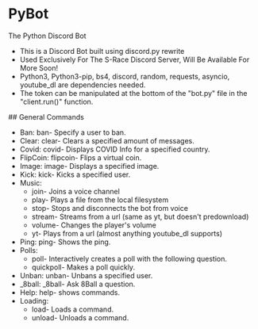 
# PyBot
The Python Discord Bot
<ul>
  <li>This is a Discord Bot built using discord.py rewrite</li>
  <li>Used Exclusively For The S-Race Discord Server, Will Be Available For More Soon!</li> 
  <li>Python3, Python3-pip, bs4, discord, random, requests, asyncio, youtube_dl are dependencies needed.</li>
  <li>The token can be manipulated at the bottom of the "bot.py" file in the "client.run()" function.</li>
</ul>
## General Commands
<ul>
<li>Ban:
  ban-       Specify a user to ban.</li>
<li>Clear:
  clear-     Clears a specified amount of messages.</li>
<li>Covid:
  covid-     Displays COVID Info for a specified country.</li>
<li>FlipCoin:
  flipcoin-  Flips a virtual coin.</li>
<li>Image:
  image-     Displays a specified image.</li>
<li>Kick:
  kick-      Kicks a specified user.</li>
<li>Music:
  <ul>
  <li>join-      Joins a voice channel</li>
  <li>play-      Plays a file from the local filesystem</li>
  <li>stop-      Stops and disconnects the bot from voice</li>
  <li>stream-    Streams from a url (same as yt, but doesn't predownload)</li>
  <li>volume-    Changes the player's volume</li>
  <li>yt-        Plays from a url (almost anything youtube_dl supports)</li></uL></li>
<li>Ping:
  ping-      Shows the ping.</li>
<li>Polls:
  <ul>
    <li>poll-      Interactively creates a poll with the following question.</li>
    <li>quickpoll-  Makes a poll quickly.</li>
  </ul>
  </li>
<li>Unban:
  unban-     Unbans a specified user.</li>
<li>_8ball:
  _8ball-    Ask 8Ball a question.</li>
<li>Help: 
  help-    shows commands.</li>
<li> Loading:
 <ul>
  <li>load-      Loads a command.</li>
  <li>unload-    Unloads a command.</li>
  </ul>
</li>
</ul>
